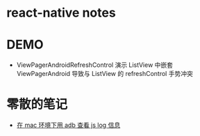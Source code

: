 # react-native notes


# DEMO

- ViewPagerAndroidRefreshControl 演示 ListView 中嵌套 ViewPagerAndroid 导致与 ListView 的 refreshControl 手势冲突

# 零散的笔记

- [在 mac 环境下用 adb 查看 js log 信息](./notes/001.md)
